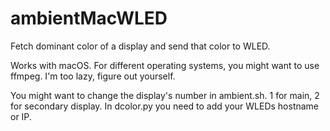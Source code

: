 # ambientMacWLED
Fetch dominant color of a display and send that color to WLED.

Works with macOS. For different operating systems, you might want to use ffmpeg. I'm too lazy, figure out yourself.

You might want to change the display's number in ambient.sh. 1 for main, 2 for secondary display.
In dcolor.py you need to add your WLEDs hostname or IP.